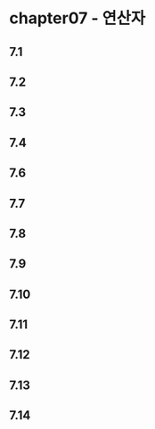 # chapter07 - 연산자

## 7.1

## 7.2

## 7.3

## 7.4

## 7.6

## 7.7

## 7.8

## 7.9

## 7.10

## 7.11

## 7.12

## 7.13

## 7.14
